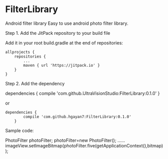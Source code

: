 # FilterLibrary
Android filter library
Easy to use android photo filter library.

 Step 1. Add the JitPack repository to your build file

Add it in your root build.gradle at the end of repositories:

	allprojects {
		repositories {
			...
			maven { url 'https://jitpack.io' }
		}
	}
  Step 2. Add the dependency
 
 dependencies 
 	{
	        compile 'com.github.UltraVisionStudio:FilterLibrary:0.1.0'
	}
  
  or
  
    dependencies {
	        compile 'com.github.hgayan7:FilterLibrary:0.1.0'
		}
  
  
  Sample code:
  
   PhotoFilter photoFilter;
    photoFilter=new PhotoFilter();
    ......
    imageView.setImageBitmap(photoFilter.five(getApplicationContext(),bitmap));
  

